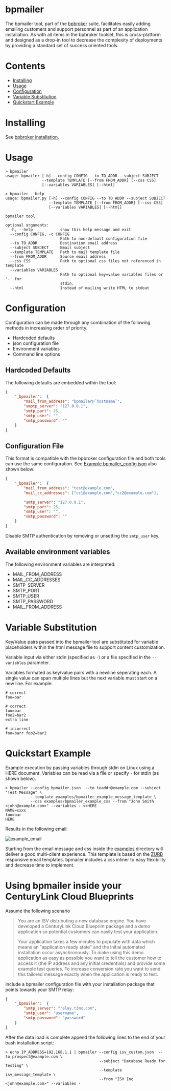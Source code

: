 
# bpmailer

The bpmailer tool, part of the [bpbroker](README.md) suite, facilitates easily adding emailing customers and support personnel as part of an application installation.
As with all items in the bpbroker toolset, this is cross-platform and designed as a drop-in tool to decrease the complexity of deployments by providing a standard set of
success oriented tools.

# Contents
* [Installing](#installing)
* [Usage](#usage)
* [Configuration](#configuration)
* [Variable Substitution](#variable-substitution)
* [Quickstart Example](#quickstart-example)

# Installing
See [bpbroker installation](README.md#installing).


# Usage
```shell
> bpmailer
usage: bpmailer [-h] --config CONFIG --to TO_ADDR --subject SUBJECT
                --template TEMPLATE [--from FROM_ADDR] [--css CSS]
                [--variables VARIABLES] [--html]

> bpmailer --help
usage: bpmailer.py [-h] --config CONFIG --to TO_ADDR --subject SUBJECT
                   --template TEMPLATE [--from FROM_ADDR] [--css CSS]
                   [--variables VARIABLES] [--html]

bpmailer tool

optional arguments:
  -h, --help            show this help message and exit
  --config CONFIG, -c CONFIG
                        Path to non-default configuration file
  --to TO_ADDR          Destination email address
  --subject SUBJECT     Email subject
  --template TEMPLATE   Path to mail template file
  --from FROM_ADDR      Source email address
  --css CSS             Path to optional css files not referenced in template
  --variables VARIABLES
                        Path to optional key=value variables files or '-' for
                        stdin.
  --html                Instead of mailing write HTML to stdout
```


# Configuration
Configuration can be made through any combination of the following methods in increasing order of priority.
* Hardcoded defaults
* json configuration file
* Environment variables
* Command line options

## Hardcoded Defaults
The following defaults are embedded within the tool:
```json
{
    "_bpmailer":  {
		"mail_from_address": "bpmailer@`hostname`",
        "smptp_server": "127.0.0.1",
        "smtp_port": 25,
        "smtp_user": "",
        "smtp_password": ""
    }
}
```

## Configuration File
This format is compatible with the bpbroker configuration file and both tools can use the same configuration.
See [Example bpmailer_config.json](examples/bpmailer_example_config.json) also shown below:
```json
{
	"_bpmailer":  {
		"mail_from_address": "test@example.com",
		"mail_cc_addresses": ["cc1@example.com","cc2@example.com"],

		"smtp_server": "127.0.0.1",
		"smtp_port": 25,
		"smtp_user": "",
		"smtp_password": ""
	}
}
```

Disable SMTP authentication by removing or unsetting the `smtp_user` key.

## Available environment variables
The following environment variables are interpreted:
* MAIL_FROM_ADDRESS
* MAIL_CC_ADDRESSES
* SMTP_SERVER
* SMTP_PORT
* SMTP_USER
* SMTP_PASSWORD
* MAIL_FROM_ADDRESS

# Variable Substitution
Key/Value pairs passed into the bpmailer tool are substituted for variable placeholders within the html message file to support content customization.

Variable input via either stdin (specified as `-`) or a file specified in the `--variables` parameter.

Variables formated as key/value pairs with a newline seperating each.  A single value can span multiple lines but  the next variable must start
on a new line.  For example:

```shell
# correct
foo=bar

# correct
foo=bar
foo2=bar2
extra line

# incorrect
foo=barr foo2=bar2
```

# Quickstart Example
Example execution by passing variables through stdin on Linux using a HERE document.  Variables can be read via a file or specify `-` for stdin (as shown below).
```shell
> bpmailer --config bpmailer.json  --to toaddr@example.com --subject "Test Message" \
           --template examples/bpmailer_example_message_template \
           --css examples/bpmailer_example_css --from "John Smith <john@example.com>" --variables - <<HERE
NAME=xxxx
foo=bar
HERE
```

Results in the following email:

![example_email](md_assets/bpmailer_exmaple_email.png)

Starting from the email message and css inside the [examples](examples) directory will deliver a good multi-client experience.  This template is based on the
[ZURB](http://zurb.com/playground/responsive-email-templates) responsive email templates.  bpmailer includes a css inliner to easy flexibility and decrease time
to implement.

# Using bpmailer inside your CenturyLink Cloud Blueprints
Assume the following scenario

> You are an ISV distributing a new database engine.  You have developed a CenturyLink Cloud Blueprint package and a demo application so potential
> customers can easily test your application.  
>
> Your application takes a few minutes to populate with data which means an "application ready state" and the initial automated installation
> occur asynchronously.  To make using this demo application as easy as possible you want to tell the customer how to access it (the IP address
> and any initial credentials) and provide some example test queries.  To increase conversion rate you want to send this tailored message exactly
> when the application is ready to test.

Include a bpmailer configuration file with your installation package that points towards your SMTP relay:
```json
{
	"_bpmailer":  {
		"smtp_server": "relay.t3mx.com",
		"smtp_user": "username",
		"smtp_password": "password"
	}
}
```

After the data load is complete append the following lines to the end of your bash installation script:
```shell
> echo IP_ADDRESS=192.168.1.1 | bpmailer --config isv_custom.json  --to prospect@example.com \
                                         --subject "Database Ready for Testing" \
                                         --template isv_message_template \
										 --from "ISV Inc <john@example.com>" --variables - 
```


